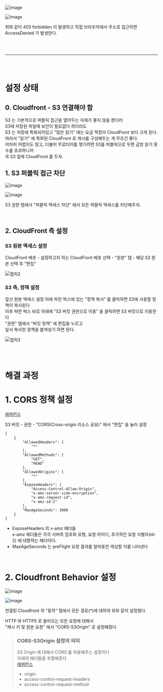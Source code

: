 ![image](https://github.com/PhysicksKim/TIL/assets/101965836/5f1c8d94-a200-4991-bb53-497efb32e4e7)  
  
![image](https://github.com/PhysicksKim/TIL/assets/101965836/4026f39a-e485-44e6-b171-e46c6d165967)  
  
위와 같이 403 forbidden 이 발생하고 직접 브라우저에서 주소로 접근하면 AccessDenied 가 발생한다.  
  
<br><br> 

---

<br><br>  
  
# 설정 상태  
  
## 0. Cloudfront - S3 연결해야 함  
S3 는 기본적으로 퍼블릭 접근을 열어두는 자체가 좋지 않을 뿐더러  
S3에 저장된 파일에 보안이 필요없다 하더라도  
S3 는 저장에 특화되어있고 "많은 읽기" 에는 요금 책정이 CloudFront 보다 크게 된다.  
따라서 "읽기" 에 특화된 CloudFront 로 캐시를 구성해두는 게 무조건 좋다.   
어차피 어렵지도 않고, 더불어 무료티어를 챙기려면 S3를 퍼블릭으로 두면 금방 읽기 횟수를 초과하니까  
꼭 S3 앞에 CloudFront 를 두자.    
  
## 1. S3 퍼블릭 접근 차단  

![image](https://github.com/PhysicksKim/TIL/assets/101965836/3382b593-5bee-4d39-ae23-536909264bbf)  
  
![image](https://github.com/PhysicksKim/TIL/assets/101965836/dba88b94-857f-42f0-a75f-6dcc37bf72ca)  
  
S3 권한 탭에서 "퍼블릭 액세스 차단" 에서 모든 퍼블릭 액세스를 차단해주자.  

<br>  

## 2. CloudFront 측 설정  

### S3 원본 액세스 설정  
  
CloudFront 배포 - 설정하고자 하는 CloudFront 배포 선택 - "원본" 탭 - 해당 S3 원본 선택 후 "편집"  
   
![캡처2](https://github.com/PhysicksKim/TIL/assets/101965836/b8ac470f-400b-4fba-9575-1016cdf637ef)    
  
### S3 측, 정책 설정  
  
앞선 원본 액세스 설정 아래 파란 박스에 있는 "정책 복사" 를 클릭하면 S3에 사용할 정책이 복사된다  
이후 파란 박스 바로 아래에 "S3 버킷 권한으로 이동" 을 클릭하면 S3 버킷으로 이동한다  
"권한" 탭에서 "버킷 정책" 에 편집을 누르고  
앞서 복사한 정책을 붙여넣기 하면 된다.  

![캡처3](https://github.com/PhysicksKim/TIL/assets/101965836/e553cc01-cd1e-4faf-9508-2d0f4053f6e9)

  
<br><br>  
  
# 해결 과정

# 1. CORS 정책 설정

[레퍼런스](https://docs.aws.amazon.com/AmazonS3/latest/userguide/ManageCorsUsing.html#cors-example-2)  
  
S3 버킷 - 권한 - "CORS(Cross-origin 리소스 공유)" 에서 "편집" 을 눌러 설정  
   
```
[
    {
        "AllowedHeaders": [
            "*"
        ],
        "AllowedMethods": [
            "GET",
            "HEAD"
        ],
        "AllowedOrigins": [
            "*"
        ],
        "ExposeHeaders": [
            "Access-Control-Allow-Origin",
            "x-amz-server-side-encryption",
            "x-amz-request-id",
            "x-amz-id-2"
        ],
        "MaxAgeSeconds": 3000
    }
]
```

- ExposeHeaders 의 x-amz 헤더들  
  x-amz 헤더들은 각각 서버측 암호화 유형, 요청 아이디, 추가적인 요청 식별자(id-2) 에 대항하는 헤더이다.   
- MaxAgeSeconds 는 preFlight 요청 결과를 얼마동안 캐싱할 지를 나타낸다   
  
<br>  
  
# 2. Cloudfront Behavior 설정  
  
![image](https://github.com/PhysicksKim/TIL/assets/101965836/4baabac4-87fc-4ae4-b200-92e627433562)  
  
![image](https://github.com/PhysicksKim/TIL/assets/101965836/44547c73-548e-4b1a-9ba9-e897922d65e7)  
   
연결된 Cloudfront 의 "동작" 탭에서 모든 경로(\*)에 대하여 위와 같이 설정했다.   
   
HTTP 와 HTTPS 로 들어오는 모든 요청에 대해서    
"캐시 키 및 원본 요청" 에서 "CORS-S3Origin" 로 설정해줬다.  
  
> ### CORS-S3Origin 설정의 의미  
> S3 Origin 에 대해서 CORS 를 허용해주는 설정이다  
> 아래의 헤더들을 포함해준다  
> [레퍼런스](https://docs.aws.amazon.com/ko_kr/AmazonCloudFront/latest/DeveloperGuide/using-managed-origin-request-policies.html#managed-origin-request-policy-cors-s3)  
> - origin  
> - access-control-request-headers  
> - access-control-request-method  
  
<br>  
  
